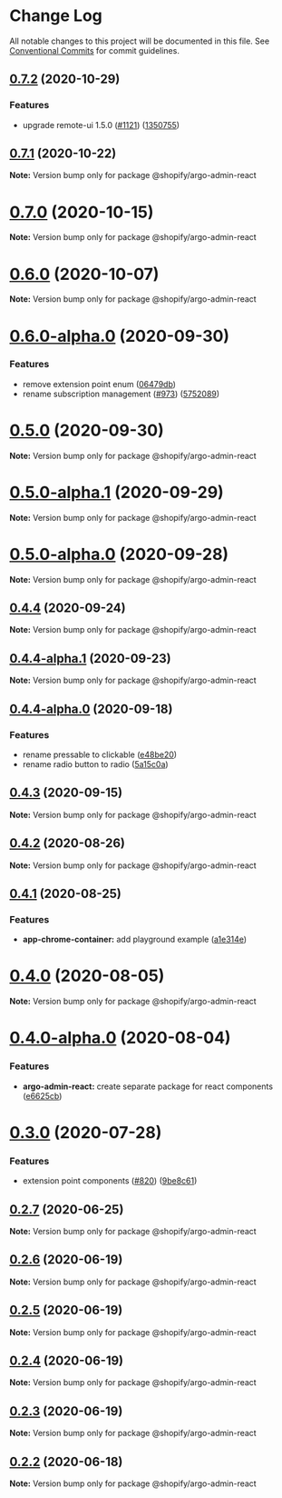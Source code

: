 # Change Log

All notable changes to this project will be documented in this file.
See [Conventional Commits](https://conventionalcommits.org) for commit guidelines.

## [0.7.2](https://github.com/Shopify/app-extension-libs/compare/v0.7.1...v0.7.2) (2020-10-29)


### Features

* upgrade remote-ui 1.5.0 ([#1121](https://github.com/Shopify/app-extension-libs/issues/1121)) ([1350755](https://github.com/Shopify/app-extension-libs/commit/13507554568ad75872f2bd10a3ef417956411639))





## [0.7.1](https://github.com/Shopify/app-extension-libs/compare/v0.7.0...v0.7.1) (2020-10-22)

**Note:** Version bump only for package @shopify/argo-admin-react





# [0.7.0](https://github.com/Shopify/app-extension-libs/compare/v0.6.0...v0.7.0) (2020-10-15)

**Note:** Version bump only for package @shopify/argo-admin-react





# [0.6.0](https://github.com/Shopify/app-extension-libs/compare/v0.6.0-alpha.0...v0.6.0) (2020-10-07)

**Note:** Version bump only for package @shopify/argo-admin-react





# [0.6.0-alpha.0](https://github.com/Shopify/app-extension-libs/compare/v0.5.0...v0.6.0-alpha.0) (2020-09-30)


### Features

* remove extension point enum ([06479db](https://github.com/Shopify/app-extension-libs/commit/06479db477722dad8fa5625cbc99274a07916037))
* rename subscription management ([#973](https://github.com/Shopify/app-extension-libs/issues/973)) ([5752089](https://github.com/Shopify/app-extension-libs/commit/575208901f6e7a5b37d2d0dfb2799c59fdbee15b))





# [0.5.0](https://github.com/Shopify/app-extension-libs/compare/v0.5.0-alpha.1...v0.5.0) (2020-09-30)

**Note:** Version bump only for package @shopify/argo-admin-react





# [0.5.0-alpha.1](https://github.com/Shopify/app-extension-libs/compare/v0.5.0-alpha.0...v0.5.0-alpha.1) (2020-09-29)

**Note:** Version bump only for package @shopify/argo-admin-react





# [0.5.0-alpha.0](https://github.com/Shopify/app-extension-libs/compare/v0.4.4...v0.5.0-alpha.0) (2020-09-28)

**Note:** Version bump only for package @shopify/argo-admin-react





## [0.4.4](https://github.com/Shopify/app-extension-libs/compare/v0.4.4-alpha.1...v0.4.4) (2020-09-24)

**Note:** Version bump only for package @shopify/argo-admin-react





## [0.4.4-alpha.1](https://github.com/Shopify/app-extension-libs/compare/v0.4.4-alpha.0...v0.4.4-alpha.1) (2020-09-23)

**Note:** Version bump only for package @shopify/argo-admin-react





## [0.4.4-alpha.0](https://github.com/Shopify/app-extension-libs/compare/v0.4.3...v0.4.4-alpha.0) (2020-09-18)


### Features

* rename pressable to clickable ([e48be20](https://github.com/Shopify/app-extension-libs/commit/e48be20b3282f6299e225d4e7d937b2b0c70302a))
* rename radio button to radio ([5a15c0a](https://github.com/Shopify/app-extension-libs/commit/5a15c0a9ed25fb0b196252db059bd86601c72263))





## [0.4.3](https://github.com/Shopify/app-extension-libs/compare/v0.4.2...v0.4.3) (2020-09-15)

**Note:** Version bump only for package @shopify/argo-admin-react





## [0.4.2](https://github.com/Shopify/app-extension-libs/compare/v0.4.1...v0.4.2) (2020-08-26)

**Note:** Version bump only for package @shopify/argo-admin-react





## [0.4.1](https://github.com/Shopify/app-extension-libs/compare/v0.4.0...v0.4.1) (2020-08-25)


### Features

* **app-chrome-container:** add playground example ([a1e314e](https://github.com/Shopify/app-extension-libs/commit/a1e314e845b1d573bb317eb5ba2a3373abfec1cb))





# [0.4.0](https://github.com/Shopify/app-extension-libs/compare/v0.4.0-alpha.0...v0.4.0) (2020-08-05)

**Note:** Version bump only for package @shopify/argo-admin-react





# [0.4.0-alpha.0](https://github.com/Shopify/app-extension-libs/compare/v0.3.0...v0.4.0-alpha.0) (2020-08-04)


### Features

* **argo-admin-react:** create separate package for react components ([e6625cb](https://github.com/Shopify/app-extension-libs/commit/e6625cb365aca18ee3d211db45b60b7947312892))





# [0.3.0](https://github.com/Shopify/app-extension-libs/compare/v0.2.8...v0.3.0) (2020-07-28)


### Features

* extension point components ([#820](https://github.com/Shopify/app-extension-libs/issues/820)) ([9be8c61](https://github.com/Shopify/app-extension-libs/commit/9be8c61f7a567be8b1c2ec13156a5dd3422182d0))





## [0.2.7](https://github.com/Shopify/app-extension-libs/compare/v0.2.6...v0.2.7) (2020-06-25)

**Note:** Version bump only for package @shopify/argo-admin-react





## [0.2.6](https://github.com/Shopify/app-extension-libs/compare/v0.2.5...v0.2.6) (2020-06-19)

**Note:** Version bump only for package @shopify/argo-admin-react





## [0.2.5](https://github.com/Shopify/app-extension-libs/compare/v0.2.4...v0.2.5) (2020-06-19)

**Note:** Version bump only for package @shopify/argo-admin-react





## [0.2.4](https://github.com/Shopify/app-extension-libs/compare/v0.2.3...v0.2.4) (2020-06-19)

**Note:** Version bump only for package @shopify/argo-admin-react





## [0.2.3](https://github.com/Shopify/app-extension-libs/compare/v0.2.2...v0.2.3) (2020-06-19)

**Note:** Version bump only for package @shopify/argo-admin-react





## [0.2.2](https://github.com/Shopify/app-extension-libs/compare/v0.2.1...v0.2.2) (2020-06-18)

**Note:** Version bump only for package @shopify/argo-admin-react

